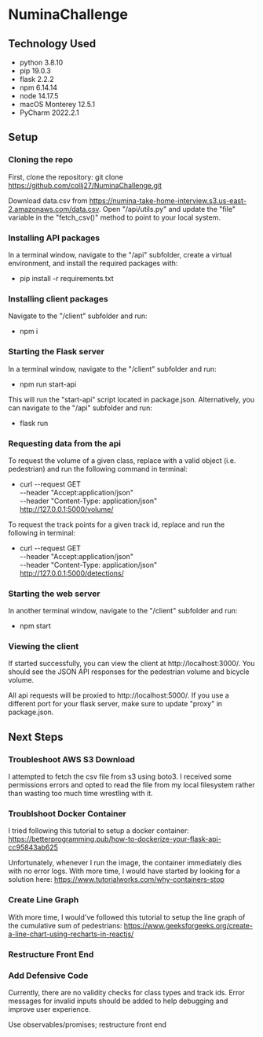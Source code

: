 # NuminaChallenge

## Technology Used
- python 3.8.10
- pip 19.0.3 
- flask 2.2.2
- npm 6.14.14
- node 14.17.5
- macOS Monterey 12.5.1
- PyCharm 2022.2.1 

## Setup

### Cloning the repo
First, clone the repository: git clone https://github.com/collj27/NuminaChallenge.git

Download data.csv from https://numina-take-home-interview.s3.us-east-2.amazonaws.com/data.csv. Open "/api/utils.py" and update the "file" variable in the "fetch_csv()" method to point to your local system.

### Installing API packages
In a terminal window, navigate to the "/api" subfolder, create a virtual environment, and install the required packages with:
 - pip install -r requirements.txt

### Installing client packages
Navigate to the "/client" subfolder and run:
- npm i
 
### Starting the Flask server

In a terminal window, navigate to the "/client" subfolder and run:
-  npm run start-api

This will run the "start-api" script located in package.json. Alternatively, you can navigate to the "/api" subfolder and run:
- flask run

### Requesting data from the api

To request the volume of a given class, replace <class> with a valid object (i.e. pedestrian) and run the following command in terminal:
 
- curl --request GET \
--header "Accept:application/json" \
--header "Content-Type: application/json" \
http://127.0.0.1:5000/volume/<class>

To request the track points for a given track id, replace <trackid> and run the following in terminal:
- curl --request GET \
--header "Accept:application/json" \
--header "Content-Type: application/json" \
http://127.0.0.1:5000/detections/<trackid>

### Starting the web server

In another terminal window, navigate to the "/client" subfolder and run:
- npm start

### Viewing the client

If started successfully, you can view the client at http://localhost:3000/. You should see the JSON API responses for the pedestrian volume and bicycle volume.

All api requests will be proxied to http://localhost:5000/. If you use a different port for your flask server, make sure to update "proxy" in package.json.


## Next Steps


### Troubleshoot AWS S3 Download

I attempted to fetch the csv file from s3 using boto3. I received some permissions errors and opted to read the file from my local filesystem rather than wasting too much time wrestling with it.

### Troublshoot Docker Container

I tried following this tutorial to setup a docker container: https://betterprogramming.pub/how-to-dockerize-your-flask-api-cc95843ab625

Unfortunately, whenever I run the image, the container immediately dies with no error logs. With more time, I would have started by looking for a solution here: https://www.tutorialworks.com/why-containers-stop

### Create Line Graph
With more time, I would've followed this tutorial to setup the line graph of the cumulative sum of pedestrians: https://www.geeksforgeeks.org/create-a-line-chart-using-recharts-in-reactjs/
 
 
### Restructure Front End
 
### Add Defensive Code
 
Currently, there are no validity checks for class types and track ids. Error messages for invalid inputs should be added to help debugging and improve user experience. 
 




Use observables/promises; restructure front end

